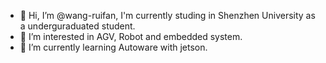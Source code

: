 - 👋 Hi, I’m @wang-ruifan, I'm currently studing in Shenzhen University as a underguraduated student.
- 👀 I’m interested in AGV, Robot and embedded system.
- 🌱 I’m currently learning Autoware with jetson.
